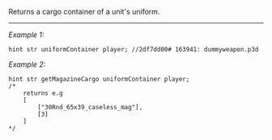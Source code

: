 Returns a cargo container of a unit's uniform.


---
*Example 1:*
```sqf
hint str uniformContainer player; //2df7dd00# 163941: dummyweapon.p3d
```

*Example 2:*
```sqf
hint str getMagazineCargo uniformContainer player;
/*
	returns e.g
	[
		["30Rnd_65x39_caseless_mag"],
		[3]
	]
*/
```